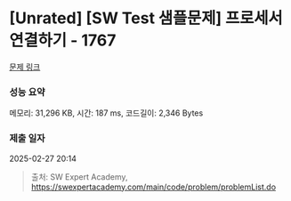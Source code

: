# [Unrated] [SW Test 샘플문제] 프로세서 연결하기 - 1767 

[문제 링크](https://swexpertacademy.com/main/code/problem/problemDetail.do?contestProbId=AV4suNtaXFEDFAUf) 

### 성능 요약

메모리: 31,296 KB, 시간: 187 ms, 코드길이: 2,346 Bytes

### 제출 일자

2025-02-27 20:14



> 출처: SW Expert Academy, https://swexpertacademy.com/main/code/problem/problemList.do